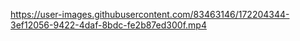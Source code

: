 

https://user-images.githubusercontent.com/83463146/172204344-3ef12056-9422-4daf-8bdc-fe2b87ed300f.mp4

